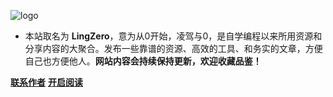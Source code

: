 ![logo](http://picture.lingzero.cn/202206231548215.png)

- 本站取名为 **LingZero**，意为从0开始，凌驾与0，是自学编程以来所用资源和分享内容的大聚合。发布一些靠谱的资源、高效的工具、和务实的文章，方便自己也方便他人。**网站内容会持续保持更新，欢迎收藏品鉴！**


[**联系作者**](https://github.com/LingZeroD)
[**开启阅读**](README.md)